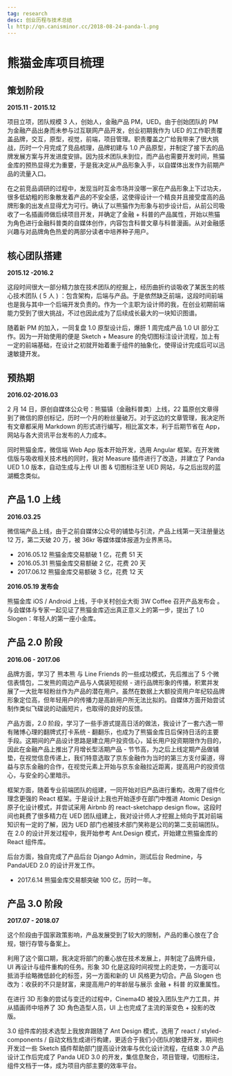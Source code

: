 ```yaml
---
tag: research
desc: 创业历程与技术总结
l: http://qn.canisminor.cc/2018-08-24-panda-l.png
---
```


# 熊猫金库项目梳理

## 策划阶段

**2015.11 - 2015.12**

项目立项，团队规模 3 人，创始人，金融产品 PM，UED。由于创始团队的 PM 为金融产品出身而未参与过互联网产品开发，创业初期我作为 UED 的工作职责覆盖品牌，交互，原型，视觉，前端，项目管理。职责覆盖之广给我带来了很大挑战，历时一个月完成了竞品梳理，品牌初建与 1.0 产品原型，并制定了接下去的品牌发展方案与开发进度安排。因为技术团队未到位，而产品也需要开发时间，熊猫金库的预热显得尤为重要，于是我决定从产品形象入手，以自媒体出发作为前期产品的流量入口。

在之前竞品调研的过程中，发现当时互金市场并没哪一家在产品形象上下过功夫，很多低幼粗的形象散发着产品的不安全感，这使得设计一个精良并且接受度高的品牌形象的出发点显得尤为可行。确认了以熊猫作为形象与初步设计后，从前公司吸收了一名插画师做后续项目开发，并确定了金融 + 科普的产品属性，开始以熊猫为角色进行金融科普类的自媒体创作，内容包含科普文章与科普漫画。从对金融感兴趣与对品牌角色热爱的两部分读者中培养种子用户。

## 核心团队搭建

**2015.12 -2016.2**

这段时间很大一部分精力放在技术团队的挖掘上，经历曲折约谈吸收了某医生的核心技术团队 ( 5 人 ) ：包含架构，后端与产品。于是依然缺乏前端，这段时间前端也是我与其中一个后端开发负责的。作为一个主职为设计师的我，在创业初期前端能力受到了很大挑战，不过也因此成为了后续成长最大的一块知识图谱。

随着新 PM 的加入，一同复盘 1.0 原型设计后，爆肝 1 周完成产品 1.0 UI 部分工作。因为一开始使用的便是 Sketch + Measure 的免切图标注设计流程，加上有一定的前端基础，在设计之初就开始着重于组件的抽象化，使得设计完成后可以迅速敏捷开发。

## 预热期

**2016.02-2016.03**

2 月 14 日，原创自媒体公众号：熊猫镇（金融科普类）上线，22 篇原创文章得到了微信的原创标记，历时一个月的粉丝量破万。对于这边的文章管理，我决定所有文章都采用 Markdown 的形式进行编写，相比富文本，利于后期节省在 App，网站与各大资讯平台发布的人力成本。

同时熊猫金库，微信端 Web App 版本开始开发，选用 Angular 框架。在开发微信版与吸收相关技术栈的同时，我对 Measure 插件进行了改造，并建立了 Panda UED 1.0 版本，自动生成与上传 UI 图 & 切图标注至 UED 网站，与之后出现的蓝湖概念类似。

## 产品 1.0 上线

**2016.03.25**

微信端产品上线，由于之前自媒体公众号的铺垫与引流，产品上线第一天注册量达 12 万，第二天破 20 万，被 36kr 等媒体媒体报道为业界黑马。

- 2016.05.12 熊猫金库交易额破 1 亿，花费 51 天
- 2016.05.31 熊猫金库交易额破 2 亿，花费 20 天
- 2017.06.12 熊猫金库交易额破 3 亿，花费 12 天

**2016.05.19 发布会**

熊猫金库 iOS / Android 上线，于中关村创业大街 3W Coffee 召开产品发布会 。与会媒体与专家一起见证了熊猫金库迈出真正意义上的第一步，提出了 1.0 Slogen：年轻人的第一座小金库。

## 产品 2.0 阶段

**2016.06 - 2017.06**

品牌方面，学习了 熊本熊 与 Line Friends 的一些成功模式，先后推出了 5 个微信表情包，二发熊的周边产品与人偶装短视频 - 进行品牌形象的传播，积累并发展了一大批年轻粉丝作为产品的潜在用户。虽然在数据上大额投资用户年纪较品牌形象定位高，但年轻用户的传播力是高龄用户所无法比拟的。自媒体方面开始尝试制作类似飞碟说的动画短片，也取得的良好的反馈。

产品方面，2.0 阶段，学习了一些手游式提高日活的做法，我设计了一套六选一带有赌博心理的翻牌式打卡系统 - 翻翻乐，也成为了熊猫金库日后保持日活的主要手段。这期间的产品设计思路是建立用户投资信心，延长用户投资期限作为目的，因此在金融产品上推出了月增长型活期产品 - 节节高，为之后上线定期产品做铺垫，在视觉信息传递上，我们特意选取了京东金融作为当时的第三方支付渠道，得益与京东金融的合作，在视觉元素上开始与京东金融拉近距离，提高用户的投资信心，与安全的心里暗示。

框架方面，随着专业前端团队的组建，一同开始对旧产品进行重构，改用了组件化理念更强的 React 框架。于是设计上我也开始逐步在部门中推进 Atomic Design 原子化设计模式，并尝试采用 Airbnb 的 react-sketchapp design flow。这段时间也耗费了很多精力在 UED 团队组建上，我对设计师人才挖掘上倾向于其对前端知识有一定的了解，因为 UED 部门也被技术部门笑称是公司的第二支前端团队。在 2.0 的设计开发过程中，我开始参考 Ant.Design 模式，开始建立熊猫金库的 React 组件库。

后台方面，独自完成了产品后台 Django Admin，测试后台 Redmine，与 PandaUED 2.0 的设计开发工作。

- 2017.6.14 熊猫金库交易额突破 100 亿，历时一年。

## 产品 3.0 阶段

**2017.07 - 2018.07**

这个阶段由于国家政策影响，产品发展受到了较大的限制，产品的重心放在了合规，银行存管与备案上。

利用了这个窗口期，我决定将部门的重心放在技术发展上，并制定了品牌升级，UI 再设计与组件重构的任务。形象 3D 化是这段时间视觉上的走势，一方面可以抵消手绘略微低龄化的标签，另一方面和新的 UI 风格更为切合。产品 Slogen 也改为：收获的不只是财富，来提高用户的年龄层与展示 金融 + 科普 的双重属性。

在进行 3D 形象的尝试与变迁的过程中，Cinema4D 被投入团队生产力工具，并从插画师中培养了 3D 角色造型人员，UI 上也完成了主流的渐变色 + 投影的改版。

3.0 组件库的技术选型上我放弃跟随了 Ant Design 模式，选用了 react / styled-components / 自动文档生成进行构建，更适合于我们小团队的敏捷开发，期间也开发过一些 Sketch 插件帮助部门提高设计效率与优化设计流程，在结束 3.0 产品设计工作后完成了 Panda UED 3.0 的开发，集信息聚合，项目管理，切图标注，组件文档于一体，成为项目内部主要的效率平台。
